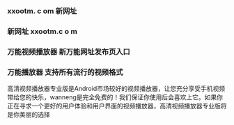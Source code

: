 ### xxootm. c om 新网址
### 新网址 xxootm.c o m 
### 万能视频播放器 新万能网址发布页入口
### 万能播放器 支持所有流行的视频格式

高清视频播放器专业版是Android市场较好的视频播放器，让您充分享受手机视频带给您的快乐，wanneng是完全免费的！我们保证你使用后会喜欢上它。如果你正在寻求一个更好的用户体验和用户界面的视频播放器，高清视频播放器专业版将是你美丽的选择
